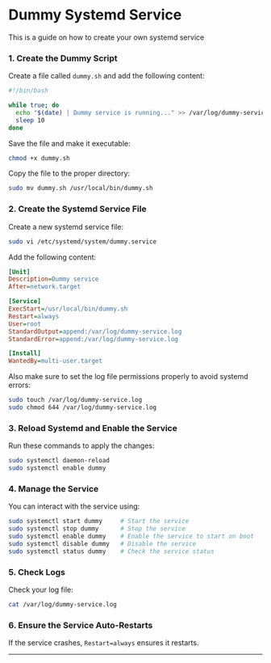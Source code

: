 # Dummy Systemd Service

This is a guide on how to create your own systemd service

### **1. Create the Dummy Script**
Create a file called `dummy.sh` and add the following content:

```bash
#!/bin/bash

while true; do
  echo "$(date) | Dummy service is running..." >> /var/log/dummy-service.log
  sleep 10
done
```

Save the file and make it executable:

```bash
chmod +x dummy.sh
```

Copy the file to the proper directory:
```sh
sudo mv dummy.sh /usr/local/bin/dummy.sh
```

### **2. Create the Systemd Service File**
Create a new systemd service file:

```bash
sudo vi /etc/systemd/system/dummy.service
```

Add the following content:

```ini
[Unit]
Description=Dummy service
After=network.target

[Service]
ExecStart=/usr/local/bin/dummy.sh
Restart=always
User=root
StandardOutput=append:/var/log/dummy-service.log
StandardError=append:/var/log/dummy-service.log

[Install]
WantedBy=multi-user.target
```

Also make sure to set the log file permissions properly to avoid systemd errors:

```sh
sudo touch /var/log/dummy-service.log
sudo chmod 644 /var/log/dummy-service.log
```


### **3. Reload Systemd and Enable the Service**
Run these commands to apply the changes:

```bash
sudo systemctl daemon-reload
sudo systemctl enable dummy
```

### **4. Manage the Service**
You can interact with the service using:

```bash
sudo systemctl start dummy     # Start the service
sudo systemctl stop dummy      # Stop the service
sudo systemctl enable dummy    # Enable the service to start on boot
sudo systemctl disable dummy   # Disable the service
sudo systemctl status dummy    # Check the service status
```

### **5. Check Logs**
Check your log file:

```bash
cat /var/log/dummy-service.log
```

### **6. Ensure the Service Auto-Restarts**
If the service crashes, `Restart=always` ensures it restarts.

---
